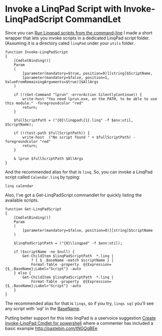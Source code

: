 # Invoke a LinqPad Script with Invoke-LinqPadScript CommandLet

Since you can [Run Linqpad scripts from the command-line](run_linqpad_scripts_from_commandline.md) I made a short wrapper that lets you invoke scripts in a dedicated LinqPad script folder. (Assuming it is a directory caled `linqPad` under your `utils` folder.

    function Invoke-LinqPadScript
    {
        [CmdletBinding()]
        Param
        (
            [parameter(mandatory=$true, position=0)][string]$ScriptName,
            [parameter(mandatory=$false, position=1, ValueFromRemainingArguments=$true)]$AllArgs
        )

        if (!(Get-Command "lprun" -errorAction SilentlyContinue)) {
            write-host "You need lprun.exe, on the PATH, to be able to use this module." -foregroundcolor "red"
            return;
        }
        
        $fullScriptPath = ("{0}\linqpad\{1}.linq" -f $env:util, $ScriptName);
        
        if (!(test-path $fullScriptPath)) {
            write-host  ("No script found " + $fullScriptPath) -foregroundcolor "red"
            return;
        }
        
        & lprun $fullScriptPath $AllArgs
    }


And the recommended alias for that is `linq`. So, you can invoke a LinqPad script called `Calendar.linq` by typing:

    linq calendar
    

Also, I've got a Get-LinqPadScript commandlet for quickly listing the available scripts.

    function Get-LinqPadScript
    {   
        [CmdletBinding()]
        Param
        (
            [parameter(mandatory=$false, position=0)][string]$ScriptName
        )
        
        $linqPadScriptPath = ("{0}\linqpad" -f $env:util);

        if ($scriptName -ne $null) {
            Get-ChildItem $linqPadScriptPath  *.linq | 
                ? { $_.BaseName -match $scriptName } |
                Format-Table -property  @{Expression={$_.BaseName};Label="Script"} -auto
        } else {
            Get-ChildItem $linqPadScriptPath  *.linq | 
                Format-Table -property  @{Expression={$_.BaseName};Label="Script"} -auto
        }
    }

The recommended alias for that is `linqs`, so if you try, `linqs sql` you'll see any script with 'sql' in the [BaseName](../powershell/parts_of_a_fileSystemInfo_object.md).
    
    
    

Putting better support for this into linqPad is a uservoice suggestion [Create Invoke-LinqPad Cmdlet for powershell](https://linqpad.uservoice.com/forums/18302-linqpad-feature-suggestions/suggestions/7408081-create-invoke-linqpad-cmdlet-for-powershell) where a commenter has included a basic example http://pastebin.com/tNGQgBEe 